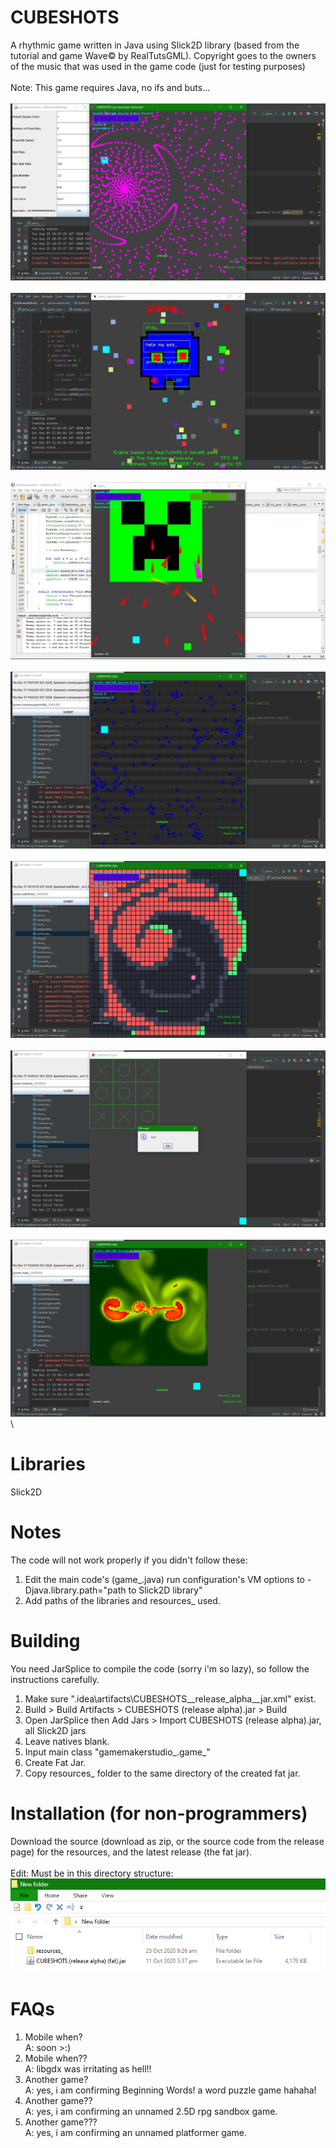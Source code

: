 # CUBESHOTS
A rhythmic game written in Java using Slick2D library (based from the tutorial and game Wave© by RealTutsGML). Copyright goes to the owners of the music that was used in the game code (just for testing purposes)\
\
Note: This game requires Java, no ifs and buts...\
\
![image 1](https://github.com/GDjkhp/CUBESHOTS/blob/master/readme%20pics/1%20attempt%20storm.PNG)\
\
![image 2](https://github.com/GDjkhp/CUBESHOTS/blob/master/readme%20pics/game%20showcase%202.jpg)\
\
![image 3](https://github.com/GDjkhp/CUBESHOTS/blob/master/readme%20pics/game_%20showcase.jpg)\
\
![image 4](https://github.com/GDjkhp/CUBESHOTS/blob/master/readme%20pics/conway.PNG)\
\
![image 5](https://github.com/GDjkhp/CUBESHOTS/blob/master/readme%20pics/path.PNG)\
\
![image 6](https://github.com/GDjkhp/CUBESHOTS/blob/master/readme%20pics/tictactoe.PNG)\
\
![image 7](https://github.com/GDjkhp/CUBESHOTS/blob/master/readme%20pics/water.PNG)\
\
# Libraries
Slick2D
# Notes
The code will not work properly if you didn't follow these:
1. Edit the main code's (game_.java) run configuration's VM options to -Djava.library.path="path to Slick2D library"
2. Add paths of the libraries and resources_ used.
# Building
You need JarSplice to compile the code (sorry i'm so lazy), so follow the instructions carefully.
1. Make sure ".idea\artifacts\CUBESHOTS__release_alpha__jar.xml" exist.
2. Build > Build Artifacts > CUBESHOTS (release alpha).jar > Build
3. Open JarSplice then Add Jars > Import CUBESHOTS (release alpha).jar, all Slick2D jars
4. Leave natives blank.
5. Input main class "gamemakerstudio_.game_"
6. Create Fat Jar.
7. Copy resources_ folder to the same directory of the created fat jar.
# Installation (for non-programmers)
Download the source (download as zip, or the source code from the release page) for the resources, and the latest release (the fat jar).\
\
Edit: Must be in this directory structure:\
![add_dir](https://github.com/GDjkhp/CUBESHOTS/blob/master/readme%20pics/dir.png)
# FAQs
1. Mobile when?\
A: soon >:)
2. Mobile when??\
A: libgdx was irritating as hell!!
3. Another game?\
A: yes, i am confirming Beginning Words! a word puzzle game hahaha!
4. Another game??\
A: yes, i am confirming an unnamed 2.5D rpg sandbox game.
5. Another game???\
A: yes, i am confirming an unnamed platformer game.
